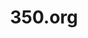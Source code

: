 ---
layout: org
title: 350.org
type: non-profit
groups: [350-brooklyn]
headquarters: New York City
key-people: [bill-mckibben, James Hanson]
mission: We're an international movement of ordinary people working to end the age of fossil fuels and build a world of community-led renewable energy for all.
website: http://350.org
---